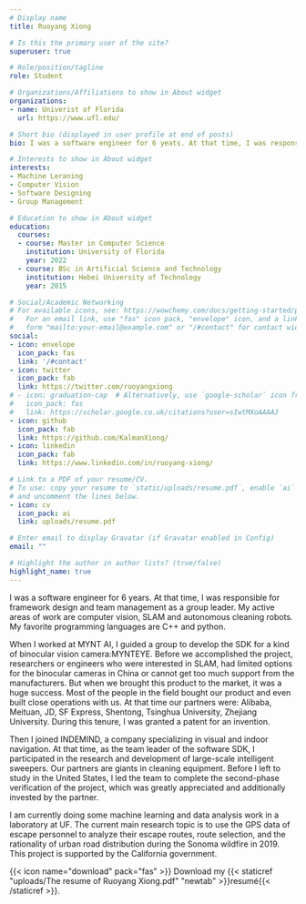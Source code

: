 ```yaml
---
# Display name
title: Ruoyang Xiong

# Is this the primary user of the site?
superuser: true

# Role/position/tagline
role: Student

# Organizations/Affiliations to show in About widget
organizations:
- name: Univerist of Florida
  url: https://www.ufl.edu/

# Short bio (displayed in user profile at end of posts)
bio: I was a software engineer for 6 yeats. At that time, I was responsible for framework design and team management as a group leader. My active areas of work are computer vision, SLAM and autonomous cleaning robots. My favorite programming languages ​​are C++ and python. I am currently doing some machine learning and data analysis work in a laboratory at UF.

# Interests to show in About widget
interests:
- Machine Leraning
- Computer Vision
- Software Designing
- Group Management

# Education to show in About widget
education:
  courses:
  - course: Master in Computer Science
    institution: University of Florida
    year: 2022
  - course: BSc in Artificial Science and Technology
    institution: Hebei University of Technology
    year: 2015

# Social/Academic Networking
# For available icons, see: https://wowchemy.com/docs/getting-started/page-builder/#icons
#   For an email link, use "fas" icon pack, "envelope" icon, and a link in the
#   form "mailto:your-email@example.com" or "/#contact" for contact widget.
social:
- icon: envelope
  icon_pack: fas
  link: '/#contact'
- icon: twitter
  icon_pack: fab
  link: https://twitter.com/ruoyangxiong
# - icon: graduation-cap  # Alternatively, use `google-scholar` icon from `ai` icon pack
#   icon_pack: fas
#   link: https://scholar.google.co.uk/citations?user=sIwtMXoAAAAJ
- icon: github
  icon_pack: fab
  link: https://github.com/KalmanXiong/
- icon: linkedin
  icon_pack: fab
  link: https://www.linkedin.com/in/ruoyang-xiong/

# Link to a PDF of your resume/CV.
# To use: copy your resume to `static/uploads/resume.pdf`, enable `ai` icons in `params.toml`, 
# and uncomment the lines below.
- icon: cv
  icon_pack: ai
  link: uploads/resume.pdf

# Enter email to display Gravatar (if Gravatar enabled in Config)
email: ""

# Highlight the author in author lists? (true/false)
highlight_name: true
---
```


I was a software engineer for 6 years. At that time, I was responsible for framework design and team management as a group leader. My active areas of work are computer vision, SLAM and autonomous cleaning robots. My favorite programming languages ​​are C++ and python. 

When I worked at MYNT AI, I guided a group to develop the SDK for a kind of binocular vision camera:MYNTEYE. Before we accomplished the project, researchers or engineers who were interested in SLAM, had limited options for the binocular cameras in China or cannot get too much support from the manufacturers. But when we brought this product to the market, it was a huge success. Most of the people in the field bought our product and even built close operations with us. At that time our partners were: Alibaba, Meituan, JD, SF Express, Shentong, Tsinghua University, Zhejiang University. During this tenure, I was granted a patent for an invention.

Then I joined INDEMIND, a company specializing in visual and indoor navigation. At that time, as the team leader of the software SDK, I participated in the research and development of large-scale intelligent sweepers. Our partners are giants in cleaning equipment. Before I left to study in the United States, I led the team to complete the second-phase verification of the project, which was greatly appreciated and additionally invested by the partner.

I am currently doing some machine learning and data analysis work in a laboratory at UF. The current main research topic is to use the GPS data of escape personnel to analyze their escape routes, route selection, and the rationality of urban road distribution during the Sonoma wildfire in 2019. This project is supported by the California government.

{{< icon name="download" pack="fas" >}} Download my {{< staticref "uploads/The resume of Ruoyang Xiong.pdf" "newtab" >}}resumé{{< /staticref >}}.
